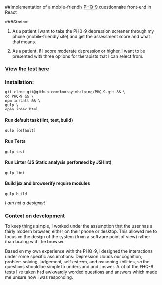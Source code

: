 ##Implementation of a mobile-friendly [PHQ-9](https://en.wikipedia.org/wiki/Patient_Health_Questionnaire) questionnaire front-end in React

###Stories:
1) As a patient I want to take the PHQ-9 depression screener through my phone (mobile-friendly site) and get the assessment score and what that means.

2) As a patient, if I score moderate depression or higher, I want to be presented with three options for therapists that I can select from.

### [View the test here](http://hoorayimhelping.github.io/PHQ-9/)

### Installation:

```
git clone git@github.com:hoorayimhelping/PHQ-9.git && \
cd PHQ-9 && \
npm install && \
gulp \
open index.html
```
#### Run default task (lint, test, build)
`gulp [default]`

#### Run Tests
`gulp test `

#### Run Linter (JS Static analysis performed by JSHint)
`gulp lint`

#### Build jsx and browserify require modules
`gulp build`

*I am not a designer!*

### Context on development
To keep things simple, I worked under the assumption that the user has a fairly modern browser, either on their phone or desktop. This allowed me to focus on the design of the system (from a software point of view) rather than boxing with the browser.

Based on my own experience with the PHQ-9, I designed the interactions under some specific assumptions: Depression clouds our cognition, problem solving, judgement, self esteem, and reasoning abilities, so the questions should be simple to understand and answer. A lot of the PHQ-9 tests I've taken had awkwardly worded questions and answers which made me unsure how I was responding.
